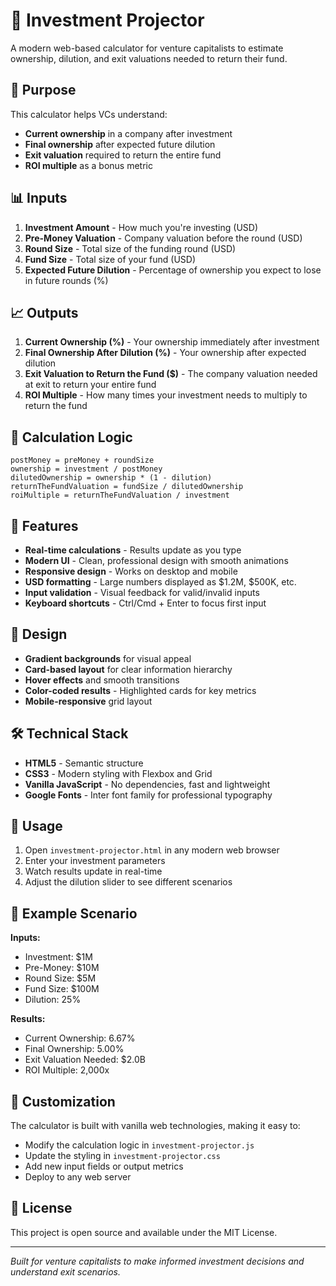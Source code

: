 # 🧮 Investment Projector

A modern web-based calculator for venture capitalists to estimate ownership, dilution, and exit valuations needed to return their fund.

## 🎯 Purpose

This calculator helps VCs understand:
- **Current ownership** in a company after investment
- **Final ownership** after expected future dilution
- **Exit valuation** required to return the entire fund
- **ROI multiple** as a bonus metric

## 📊 Inputs

1. **Investment Amount** - How much you're investing (USD)
2. **Pre-Money Valuation** - Company valuation before the round (USD)
3. **Round Size** - Total size of the funding round (USD)
4. **Fund Size** - Total size of your fund (USD)
5. **Expected Future Dilution** - Percentage of ownership you expect to lose in future rounds (%)

## 📈 Outputs

1. **Current Ownership (%)** - Your ownership immediately after investment
2. **Final Ownership After Dilution (%)** - Your ownership after expected dilution
3. **Exit Valuation to Return the Fund ($)** - The company valuation needed at exit to return your entire fund
4. **ROI Multiple** - How many times your investment needs to multiply to return the fund

## 🧮 Calculation Logic

```
postMoney = preMoney + roundSize
ownership = investment / postMoney
dilutedOwnership = ownership * (1 - dilution)
returnTheFundValuation = fundSize / dilutedOwnership
roiMultiple = returnTheFundValuation / investment
```

## 🚀 Features

- **Real-time calculations** - Results update as you type
- **Modern UI** - Clean, professional design with smooth animations
- **Responsive design** - Works on desktop and mobile
- **USD formatting** - Large numbers displayed as $1.2M, $500K, etc.
- **Input validation** - Visual feedback for valid/invalid inputs
- **Keyboard shortcuts** - Ctrl/Cmd + Enter to focus first input

## 🎨 Design

- **Gradient backgrounds** for visual appeal
- **Card-based layout** for clear information hierarchy
- **Hover effects** and smooth transitions
- **Color-coded results** - Highlighted cards for key metrics
- **Mobile-responsive** grid layout

## 🛠️ Technical Stack

- **HTML5** - Semantic structure
- **CSS3** - Modern styling with Flexbox and Grid
- **Vanilla JavaScript** - No dependencies, fast and lightweight
- **Google Fonts** - Inter font family for professional typography

## 📱 Usage

1. Open `investment-projector.html` in any modern web browser
2. Enter your investment parameters
3. Watch results update in real-time
4. Adjust the dilution slider to see different scenarios

## 🎯 Example Scenario

**Inputs:**
- Investment: $1M
- Pre-Money: $10M
- Round Size: $5M
- Fund Size: $100M
- Dilution: 25%

**Results:**
- Current Ownership: 6.67%
- Final Ownership: 5.00%
- Exit Valuation Needed: $2.0B
- ROI Multiple: 2,000x

## 🔧 Customization

The calculator is built with vanilla web technologies, making it easy to:
- Modify the calculation logic in `investment-projector.js`
- Update the styling in `investment-projector.css`
- Add new input fields or output metrics
- Deploy to any web server

## 📄 License

This project is open source and available under the MIT License.

---

*Built for venture capitalists to make informed investment decisions and understand exit scenarios.* 
